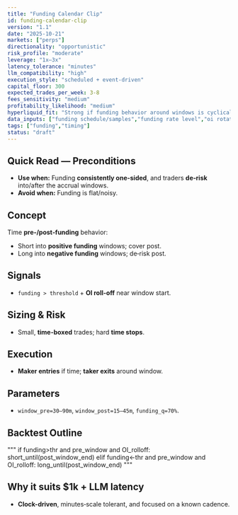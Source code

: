 ```yaml
---
title: "Funding Calendar Clip"
id: funding-calendar-clip
version: "1.1"
date: "2025-10-21"
markets: ["perps"]
directionality: "opportunistic"
risk_profile: "moderate"
leverage: "1x–3x"
latency_tolerance: "minutes"
llm_compatibility: "high"
execution_style: "scheduled + event-driven"
capital_floor: 300
expected_trades_per_week: 3-8
fees_sensitivity: "medium"
profitability_likelihood: "medium"
hyperliquid_fit: "Strong if funding behavior around windows is cyclical"
data_inputs: ["funding schedule/samples","funding rate level","oi rotation","price"]
tags: ["funding","timing"]
status: "draft"
---
```


## Quick Read — Preconditions
- **Use when:** Funding **consistently one-sided**, and traders **de‑risk** into/after the accrual windows.
- **Avoid when:** Funding is flat/noisy.

## Concept
Time **pre‑/post‑funding** behavior:
- Short into **positive funding** windows; cover post.
- Long into **negative funding** windows; de‑risk post.

## Signals
- `funding > threshold` + **OI roll-off** near window start.

## Sizing & Risk
- Small, **time-boxed** trades; hard **time stops**.

## Execution
- **Maker entries** if time; **taker exits** around window.

## Parameters
- `window_pre=30–90m`, `window_post=15–45m`, `funding_q=70%`.

## Backtest Outline
"""
if funding>thr and pre_window and OI_rolloff:
    short_until(post_window_end)
elif funding<-thr and pre_window and OI_rolloff:
    long_until(post_window_end)
"""

## Why it suits $1k + LLM latency
- **Clock-driven**, minutes‑scale tolerant, and focused on a known cadence.
